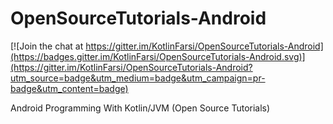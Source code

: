 # OpenSourceTutorials-Android

[![Join the chat at https://gitter.im/KotlinFarsi/OpenSourceTutorials-Android](https://badges.gitter.im/KotlinFarsi/OpenSourceTutorials-Android.svg)](https://gitter.im/KotlinFarsi/OpenSourceTutorials-Android?utm_source=badge&utm_medium=badge&utm_campaign=pr-badge&utm_content=badge)


Android Programming With Kotlin/JVM (Open Source Tutorials)
